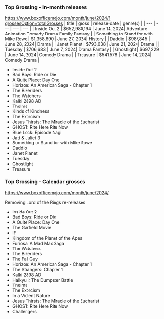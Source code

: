 ### Top Grossing - In-month releases
https://www.boxofficemojo.com/month/june/2024/?grossesOption=totalGrosses
| title | gross | release-date | genre(s) |
| --- | --- | --- | --- |
| Inside Out 2 | $652,980,194 | June 14, 2024| Adventure Animation Comedy Drama Family Fantasy |
| Something to Stand for with Mike Rowe | $1,358,690 | June 27, 2024| History |
| Daddio | $987,845 | June 28, 2024| Drama |
| Janet Planet | $793,638 | June 21, 2024| Drama |
| Tuesday | $706,683 | June 7, 2024| Drama Fantasy |
| Ghostlight | $697,229 | June 14, 2024| Comedy Drama |
| Treasure | $541,578 | June 14, 2024| Comedy Drama |



- Inside Out 2
- Bad Boys: Ride or Die
- A Quite Place: Day One
- Horizon: An American Saga - Chapter 1
- The Bikeriders
- The Watchers
- Kalki 2898 AD
- Thelma
- Kinds of Kindness
- The Exorcism
- Jesus Thirsts: The Miracle of the Eucharist
- GHOST: Rite Here Rite Now
- Blue Lock: Episode Nagi
- Jatt & Juliet 3
- Something to Stand for with Mike Rowe
- Daddio
- Janet Planet
- Tuesday
- Ghostlight
- Treasure

### Top Grossing - Calendar grosses
https://www.boxofficemojo.com/month/june/2024/

Removing Lord of the Rings re-releases
- Inside Out 2
- Bad Boys: Ride or Die
- A Quite Place: Day One
- The Garfield Movie
- IF
- Kingdom of the Planet of the Apes
- Furiosa: A Mad Max Saga
- The Watchers
- The Bikeriders
- The Fall Guy
- Horizon: An American Saga - Chapter 1
- The Strangers: Chapter 1
- Kalki 2898 AD
- Haikyu!!: The Dumpster Battle
- Thelma
- The Exorcism
- In a Violent Nature
- Jesus Thirsts: The Miracle of the Eucharist
- GHOST: Rite Here Rite Now
- Challengers
